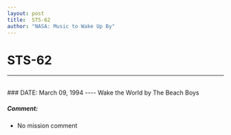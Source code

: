 ```yaml
---
layout: post
title:  STS-62
author: "NASA: Music to Wake Up By"
---
```


# STS-62
----
<br/>
### DATE: March 09, 1994
----
Wake the World by The Beach Boys

##### Comment:
* No mission comment

